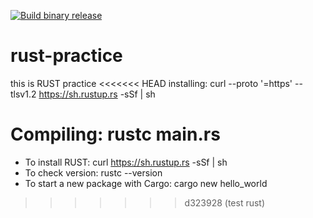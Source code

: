 [![Build binary release](https://github.com/opgan/rust-practice/actions/workflows/release.yml/badge.svg)](https://github.com/opgan/rust-practice/actions/workflows/release.yml)

# rust-practice
this is RUST practice
<<<<<<< HEAD
installing:
curl --proto '=https' --tlsv1.2 https://sh.rustup.rs -sSf | sh

Compiling:
rustc main.rs
=======

* To install RUST: curl https://sh.rustup.rs -sSf | sh
* To check version: rustc --version
* To start a new package with Cargo: cargo new hello_world
>>>>>>> d323928 (test rust)
